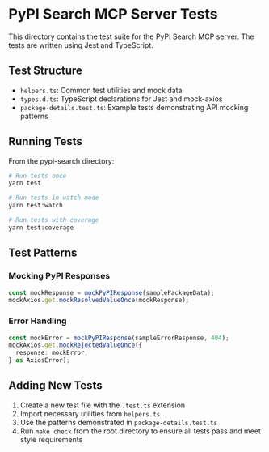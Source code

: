 # PyPI Search MCP Server Tests

This directory contains the test suite for the PyPI Search MCP server. The tests are written using Jest and TypeScript.

## Test Structure

- `helpers.ts`: Common test utilities and mock data
- `types.d.ts`: TypeScript declarations for Jest and mock-axios
- `package-details.test.ts`: Example tests demonstrating API mocking patterns

## Running Tests

From the pypi-search directory:

```bash
# Run tests once
yarn test

# Run tests in watch mode
yarn test:watch

# Run tests with coverage
yarn test:coverage
```

## Test Patterns

### Mocking PyPI Responses

```typescript
const mockResponse = mockPyPIResponse(samplePackageData);
mockAxios.get.mockResolvedValueOnce(mockResponse);
```

### Error Handling

```typescript
const mockError = mockPyPIResponse(sampleErrorResponse, 404);
mockAxios.get.mockRejectedValueOnce({
  response: mockError,
} as AxiosError);
```

## Adding New Tests

1. Create a new test file with the `.test.ts` extension
2. Import necessary utilities from `helpers.ts`
3. Use the patterns demonstrated in `package-details.test.ts`
4. Run `make check` from the root directory to ensure all tests pass and meet style requirements

